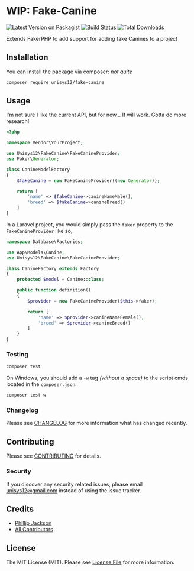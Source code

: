 # WIP: Fake-Canine

[![Latest Version on Packagist](https://img.shields.io/packagist/v/unisys12/fake-canine.svg?style=flat-square)](https://packagist.org/packages/unisys12/fake-canine)
[![Build Status](https://img.shields.io/travis/unisys12/fake-canine/master.svg?style=flat-square)](https://travis-ci.org/unisys12/fake-canine)
[![Total Downloads](https://img.shields.io/packagist/dt/unisys12/fake-canine.svg?style=flat-square)](https://packagist.org/packages/unisys12/fake-canine)

Extends FakerPHP to add support for adding fake Canines to a project

## Installation

You can install the package via composer: _not quite_

```bash
composer require unisys12/fake-canine
```

## Usage

I'm not sure I like the current API, but for now... It will work. Gotta do more research!

```php
<?php

namespace Vendor\YourProject;

use Unisys12\FakeCanine\FakeCanineProvider;
use Faker\Generator;

class CanineModelFactory
{
    $fakeCanine = new FakeCanineProvider((new Generator));

    return [
        'name' => $fakeCanine->canineNameMale(),
        'breed' => $fakeCanine->canineBreed()
    ]
}
```

In a Laravel project, you would simply pass the `faker` property to the `FakeCanineProvider` like so,

```php
namespace Database\Factories;

use App\Models\Canine;
use Unisys12\FakeCanine\FakeCanineProvider;

class CanineFactory extends Factory
{
    protected $model = Canine::class;

    public function definition()
    {
        $provider = new FakeCanineProvider($this->faker);

        return [
            'name' => $provider->canineNameFemale(),
            'breed' => $provider->canineBreed()
        ]
    }
}
```

### Testing

```bash
composer test
```

On Windows, you should add a `-w` tag _(without a space)_ to the script cmds located in the `composer.json`.

```bash
composer test-w
```

### Changelog

Please see [CHANGELOG](CHANGELOG.md) for more information what has changed recently.

## Contributing

Please see [CONTRIBUTING](CONTRIBUTING.md) for details.

### Security

If you discover any security related issues, please email unisys12@gmail.com instead of using the issue tracker.

## Credits

- [Phillip Jackson](https://github.com/unisys12)
- [All Contributors](../../contributors)

## License

The MIT License (MIT). Please see [License File](LICENSE.md) for more information.
